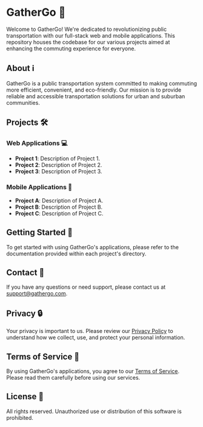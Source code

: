 # GatherGo 🚌

Welcome to GatherGo! We're dedicated to revolutionizing public transportation with our full-stack web and mobile applications. This repository houses the codebase for our various projects aimed at enhancing the commuting experience for everyone.

## About ℹ️

GatherGo is a public transportation system committed to making commuting more efficient, convenient, and eco-friendly. Our mission is to provide reliable and accessible transportation solutions for urban and suburban communities.

## Projects 🛠️

### Web Applications 💻

- **Project 1**: Description of Project 1.
- **Project 2**: Description of Project 2.
- **Project 3**: Description of Project 3.

### Mobile Applications 📱

- **Project A**: Description of Project A.
- **Project B**: Description of Project B.
- **Project C**: Description of Project C.

## Getting Started 🚀

To get started with using GatherGo's applications, please refer to the documentation provided within each project's directory.

## Contact 📧

If you have any questions or need support, please contact us at [support@gathergo.com](mailto:support@gathergo.com).

## Privacy 🔒

Your privacy is important to us. Please review our [Privacy Policy](PRIVACY.md) to understand how we collect, use, and protect your personal information.

## Terms of Service 📄

By using GatherGo's applications, you agree to our [Terms of Service](TERMS.md). Please read them carefully before using our services.

## License 📜

All rights reserved. Unauthorized use or distribution of this software is prohibited.
